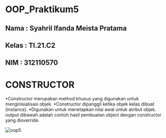 # OOP_Praktikum5

## Nama : Syahril Ifanda Meista Pratama
## Kelas : TI.21.C2
## NIM : 312110570

# CONSTRUCTOR

•Constructor merupakan method khusus yang digunakan untuk menginisialisasi objek.
•Constructor dipanggil ketika objek kelas dibuat (instance).
•Digunakan untuk menetapkan nilai awal untuk atribut objek.
output dibawah adalah contoh hasil pembuatan object dengan constructor yang dioverride.

![oop5](https://user-images.githubusercontent.com/116256448/204068685-fd285b05-3c74-4417-be92-bc774a77401f.png)

 
